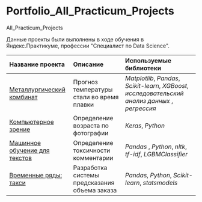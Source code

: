 # Portfolio_All_Practicum_Projects
All_Practicum_Projects

Данные проекты были выполнены в ходе обучения в Яндекс.Практикуме, профессии "Специалист по Data Science".

| Название проекта | Описание | Используемые библиотеки | 
| :---------------------- | :---------------------- | :---------------------- |
| [Металлургический комбинат](metall_plant) | Прогноз температуры стали во время плавки | *Matplotlib*, *Pandas*, *Scikit-learn*, *XGBoost*, *исследовательский анализ данных* , *регрессия* |
| [Компьютерное зрение](computer_vision) | Определение возраста по фотографии | *Keras*, *Python* |
| [Машинное обучение для текстов](ML_for_texts) | Определение токсичности комментарии | *Pandas* , *Python*, *nltk*, *tf-idf*, *LGBMClassifier* |
| [Временные ряды: такси](time_series) | Разработка системы предсказания объема заказа | *Pandas*, *Python*, *Scikit-learn*, *statsmodels* |
